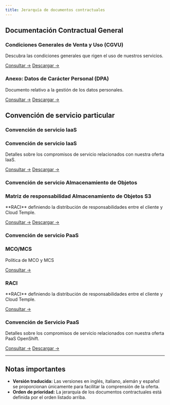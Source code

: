 ```yaml
---
title: Jerarquía de documentos contractuales
---
```


## Documentación Contractual General

<div class="card-grid">

  <div class="card">
    <h3>Condiciones Generales de Venta y Uso (CGVU)</h3>
    <p>Descubra las condiciones generales que rigen el uso de nuestros servicios.</p>
    <a href="./cgvu" class="card-link">Consultar &rarr;</a>
    <a href="./cgvu.docx" download="governance/cgvu.docx" class="card-link">Descargar &rarr;</a>
  </div>

  <div class="card">
    <h3>Anexo: Datos de Carácter Personal (DPA)</h3>
    <p>Documento relativo a la gestión de los datos personales.</p>
    <a href="./dpa" class="card-link">Consultar &rarr;</a>
    <a href="./dpa.docx" download="governance/dpa.docx" class="card-link">Descargar &rarr;</a>

  </div>
</div>

## Convención de servicio particular

### Convención de servicio IaaS
 <div class="card-grid">
  <div class="card">
    <h3>Convención de servicio IaaS</h3>
    <p>Detalles sobre los compromisos de servicio relacionados con nuestra oferta IaaS.</p>
    <a href="./iaas/sla_iaas" class="card-link">Consultar &rarr;</a>
    <a href="./iaas/sla_iaas.docx" download="governance/iaas/sla_iaas.docx" class="card-link">Descargar &rarr;</a>
  </div>
</div>

### Convención de servicio Almacenamiento de Objetos
 <div class="card-grid">
  <div class="card">
    <h3>Matriz de responsabilidad Almacenamiento de Objetos S3</h3>
    <p>**RACI** definiendo la distribución de responsabilidades entre el cliente y Cloud Temple.</p>
    <a href="./iaas/raci_s3" class="card-link">Consultar &rarr;</a>
    <a href="./iaas/raci_s3.docx" download="governance/iaas/raci_s3.docx" class="card-link">Descargar &rarr;</a>
  </div>
</div>

### Convención de servicio PaaS
 <div class="card-grid">
  <div class="card">
    <h3>MCO/MCS</h3>
    <p>Política de MCO y MCS</p>
    <a href="./paas/mco_mcs" class="card-link">Consultar &rarr;</a>
  </div>
  <div class="card">
    <h3>RACI</h3>
    <p>**RACI** definiendo la distribución de responsabilidades entre el cliente y Cloud Temple.</p>
    <a href="./paas/raci" class="card-link">Consultar &rarr;</a>
  </div>
  <div class="card">
    <h3>Convención de Servicio PaaS</h3>
    <p>Detalles sobre los compromisos de servicio relacionados con nuestra oferta PaaS OpenShift.</p>
    <a href="./paas/service_agreement_paas" class="card-link">Consultar &rarr;</a>
    <a href="./paas/service_agreement_paas.docx" download="governance/paas/service_agreement_paas.docx" class="card-link">Descargar &rarr;</a>
  </div>
</div>

---

## Notas importantes

- **Versión traducida:** Las versiones en inglés, italiano, alemán y español se proporcionan únicamente para facilitar la comprensión de la oferta.
- **Orden de prioridad:** La jerarquía de los documentos contractuales está definida por el orden listado arriba.